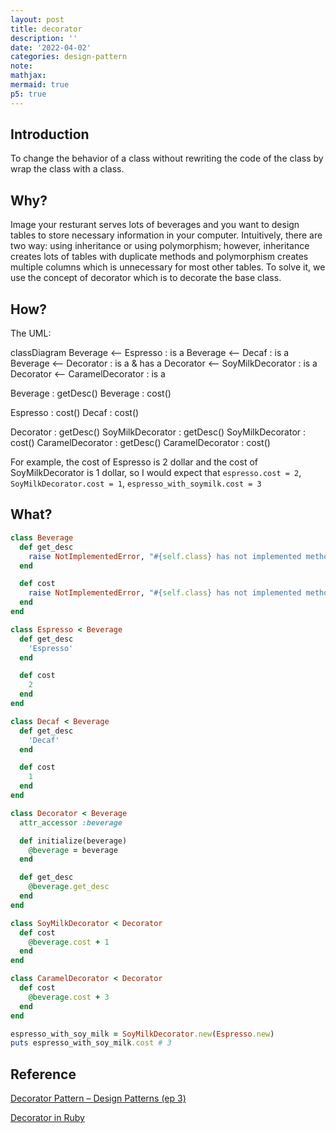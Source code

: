 ```yaml
---
layout: post
title: decorator
description: ''
date: '2022-04-02'
categories: design-pattern
note:
mathjax:
mermaid: true
p5: true
---
```


## Introduction

To change the behavior of a class without rewriting the code of the class by wrap the class with a class.

<div id='concept' class='h-screen justify-center items-center'>
  <div id='concept toggle' class=''></div>
  <div id='concept canvas' class='border'></div>
</div>

<script>
  const imagePath = '../../../../../assets/img/decorator_concept.png'
  const conceptDiv = document.getElementById('concept');
  const conceptWidth = conceptDiv.offsetWidth;
  let eraseEnable = false;
  let img;
  let photoGraph;

  function setup() {
    setupImage ()
    setupButton ()
    setupCanvas ()
    setupGraphics ()
  }

  function draw() {
    image(img, 0, 0, conceptWidth, 400);
    image(graphic, 0, 0)
  }

  function mouseDragged() {
    if (!eraseEnable) {
      graphic.fill('black');
      graphic.noStroke();
      graphic.ellipse(mouseX, mouseY, 5, 5);
    } else {
      graphic.fill('white');
      graphic.noStroke();
      graphic.ellipse(mouseX, mouseY, 10, 10);
    }
  }

  function keyTyped() {
    if (key === 's') {
      saveCanvas('decorator_concept.png');
    }
  }

  function setupImage () {
    try {
      img = loadImage(imagePath);
    }
    catch {
      img = createImage(conceptWidth, 400)
    }
  }

  function setupButton () {
    toggleButton = createButton('erase');
    toggleButton.parent('concept toggle');
    toggleButton.addClass("border rounded px-4");
    toggleButton.mouseClicked(ButtonClicked)
  }

  function setupCanvas () {
    const concept = createCanvas(conceptWidth, 400);
    concept.parent('concept canvas');
  }

  function setupGraphics () {
    graphic = createGraphics(conceptWidth, 400);
  }

  function ButtonClicked () {
    toggleStyle()
    toggleErase()
  }

  function toggleErase() {
    if (eraseEnable) {
      noErase();
      eraseEnable = false;
    }
    else {
      erase();
      eraseEnable = true;
    }
  }

  function toggleStyle() {
    toggleButton.toggleClass("bg-indigo-100");
    toggleButton.toggleClass("border");
  }
</script>

## Why?

Image your resturant serves lots of beverages and you want to design tables to store necessary information in your computer. Intuitively, there are two way: using inheritance or using polymorphism; however, inheritance creates lots of tables with duplicate methods and polymorphism creates multiple columns which is unnecessary for most other tables. To solve it, we use the concept of decorator which is to decorate the base class.

## How?

The UML:

<div class="mermaid">
classDiagram
  Beverage <-- Espresso : is a
  Beverage <-- Decaf : is a
  Beverage <-- Decorator : is a & has a
  Decorator <-- SoyMilkDecorator : is a
  Decorator <-- CaramelDecorator : is a

  Beverage : getDesc()
  Beverage : cost()

  Espresso : cost()
  Decaf : cost()

  Decorator : getDesc()
  SoyMilkDecorator : getDesc()
  SoyMilkDecorator : cost()
  CaramelDecorator : getDesc()
  CaramelDecorator : cost()
</div>

For example, the cost of Espresso is 2 dollar and the cost of SoyMilkDecorator is 1 dollar, so I would expect that `espresso.cost = 2`, `SoyMilkDecorator.cost = 1`, `espresso_with_soymilk.cost = 3`

## What?

```ruby
class Beverage
  def get_desc
    raise NotImplementedError, "#{self.class} has not implemented method '#{__method__}'"
  end

  def cost
    raise NotImplementedError, "#{self.class} has not implemented method '#{__method__}'"
  end
end

class Espresso < Beverage
  def get_desc
    'Espresso'
  end

  def cost
    2
  end
end

class Decaf < Beverage
  def get_desc
    'Decaf'
  end

  def cost
    1
  end
end

class Decorator < Beverage
  attr_accessor :beverage

  def initialize(beverage)
    @beverage = beverage
  end

  def get_desc
    @beverage.get_desc
  end
end

class SoyMilkDecorator < Decorator
  def cost
    @beverage.cost + 1
  end
end

class CaramelDecorator < Decorator
  def cost
    @beverage.cost + 3
  end
end

espresso_with_soy_milk = SoyMilkDecorator.new(Espresso.new)
puts espresso_with_soy_milk.cost # 3
```

## Reference

[Decorator Pattern – Design Patterns (ep 3)](https://www.youtube.com/watch?v=GCraGHx6gso&list=PLrhzvIcii6GNjpARdnO4ueTUAVR9eMBpc&index=3)

[Decorator in Ruby](https://refactoring.guru/design-patterns/decorator/ruby/example)
